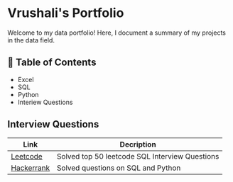 # Vrushali's Portfolio

Welcome to my data portfolio! Here, I document a summary of my projects in the data field.

## 📖 Table of Contents
 - Excel
 - SQL
 - Python
 - Interiew Questions

## Interview Questions

| Link  | Decription |
| ------------- | ------------- |
| [Leetcode](https://github.com/vrushaliparate/Leetcode-Solutions)  | Solved top 50 leetcode SQL Interview Questions  |
| [Hackerrank](https://github.com/vrushaliparate/hackerrank_solutions)  | Solved questions on SQL and Python  |

